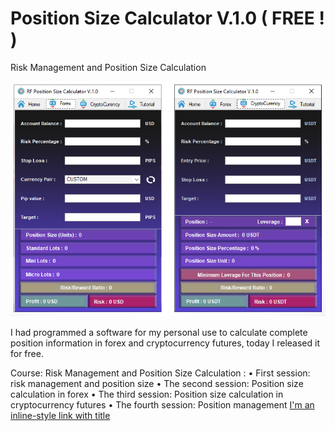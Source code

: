 #  Position Size Calculator V.1.0 ( FREE ! )
Risk Management and Position Size Calculation 


![image description](Screen%20Shot/RF-Position-Size-Calculator-V.1.0.png)


I had programmed a software for my personal use to calculate complete position information in forex and cryptocurrency futures, today I released it for free. 

Course: Risk Management and Position Size Calculation :
•	First session: risk management and position size
•	The second session: Position size calculation in forex
•	The third session: Position size calculation in cryptocurrency futures
•	The fourth session: Position management
[I'm an inline-style link with title](https://www.google.com "Google's Homepage")
